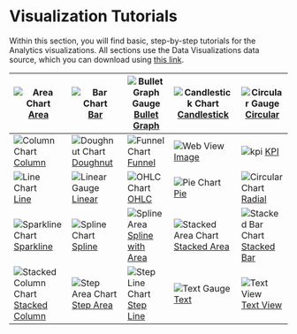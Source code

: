 # Visualization Tutorials

Within this section, you will find basic, step-by-step tutorials for the
Analytics visualizations. All sections use the Data Visualizations data
source, which you can download using [this link](https://download.infragistics.com/slingshot/samples/Slingshot_Visualization_Tutorials.xlsx).

| ![Area Chart](images/area-chart-icon.png) [Area](tutorials-simple-charts) | ![Bar Chart](images/bar-chart-icon.png) [Bar](tutorials-simple-charts) | ![Bullet Graph Gauge](images/bullet-graph-icon.png) [Bullet Graph](tutorials-gauge#creating-a-bullet-graph) | ![Candlestick Chart](images/candlestick-chart-icon.png) [Candlestick](tutorials-candlestick) | ![Circular Gauge](images/circular-gauge-icon.png) [Circular](tutorials-gauge#creating-a-circular-gauge) |
|---|---|---|---|---|
| ![Column Chart](images/column-chart-icon.png) [Column](tutorials-simple-charts) | ![Doughnut Chart](images/doughnut-chart-icon.png) [Doughnut](tutorials-simple-charts) | ![Funnel Chart](images/funnel-chart-icon.png) [Funnel](tutorials-simple-charts) | ![Web View](images/image-view-icon.png) [Image](/docs/user/tutorials-image.md) | ![kpi](images/kpi-icon.png) [KPI](tutorials-kpi-gauge) |
| ![Line Chart](images/line-chart-icon.png) [Line](tutorials-simple-charts) | ![Linear Gauge](images/linear-gauge-icon.png) [Linear](tutorials-gauge#creating-a-linear-gauge) | ![OHLC Chart](images/ohlc-chart-icon.png) [OHLC](tutorials-ohlc) | ![Pie Chart](images/pie-chart-icon.png) [Pie](tutorials-simple-charts) | ![Circular Chart](images/radial-chart-icon.png) [Radial](tutorials-simple-charts) |
| ![Sparkline Chart](images/sparkline-chart-icon.png) [Sparkline](tutorials-sparkline-charts) | ![Spline Chart](images/spline-chart-icon.png) [Spline](tutorials-simple-charts) | ![Spline Area](images/spline-area-icon.png) [Spline with Area](tutorials-simple-charts) | ![Stacked Area Chart](images/stacked-area-chart-icon.png) [Stacked Area](tutorials-stacked-charts) | ![Stacked Bar Chart](images/stacked-bar-chart-icon.png) [Stacked Bar](tutorials-stacked-charts) |
| ![Stacked Column Chart](images/stacked-column-chart-icon.png) [Stacked Column](tutorials-stacked-charts) | ![Step Area Chart](images/step-area-chart-icon.png) [Step Area](tutorials-simple-charts) | ![Step Line Chart](images/step-line-chart-icon.png) [Step Line](tutorials-simple-charts) | ![Text Gauge](images/text-gauge-icon.png) [Text](tutorials-gauge#creating-a-text-gauge) | ![Text View](images/text-view-icon.png) [Text View](tutorials-text-view) |
